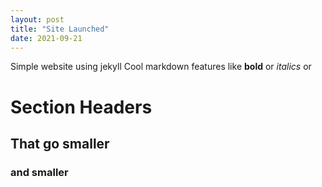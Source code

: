 ```yaml
---
layout: post
title: "Site Launched"
date: 2021-09-21
---
```


Simple website using jekyll
Cool markdown features like **bold** or *italics*
or

# Section Headers
## That go smaller
### and smaller
